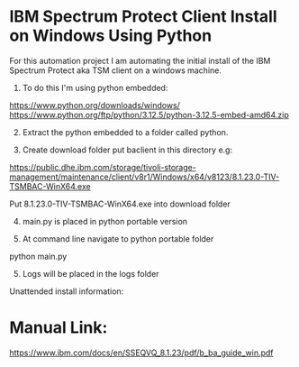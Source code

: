 IBM Spectrum Protect Client Install on Windows Using Python
================================================================

For this automation project I am automating the initial install of the IBM Spectrum Protect aka TSM client on a windows machine.  


1. To do this I'm using python embedded:

https://www.python.org/downloads/windows/
https://www.python.org/ftp/python/3.12.5/python-3.12.5-embed-amd64.zip

2. Extract the python embedded to a folder called python.

3. Create download folder put baclient in this directory e.g:

https://public.dhe.ibm.com/storage/tivoli-storage-management/maintenance/client/v8r1/Windows/x64/v8123/8.1.23.0-TIV-TSMBAC-WinX64.exe

Put 8.1.23.0-TIV-TSMBAC-WinX64.exe into download folder

4. main.py is placed in python portable version

5. At command line navigate to python portable folder

python main.py

5. Logs will be placed in the logs folder

Unattended install information:

Manual Link:
===============

https://www.ibm.com/docs/en/SSEQVQ_8.1.23/pdf/b_ba_guide_win.pdf
